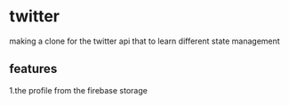 
# twitter

making a clone for the twitter api that to learn different state management

## features 

1.the profile from the firebase storage 



